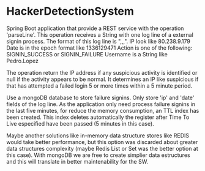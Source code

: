 # HackerDetectionSystem

Spring Boot application that provide a REST service with the operation 'parseLine'.
This operation receives a String with one log line of a external signin process. 
The format of this log line is "<ip>,<date>,<action>,<username>".
  IP look like 80.238.9.179 Date is in the epoch format like 1336129471 Action is one of the following:
      SIGNIN_SUCCESS or SIGNIN_FAILURE Username is a String like Pedro.Lopez
  
The operation return the IP address if any suspicious activity is identified or null if the activity appears to be normal.
It determines an IP like suspicious if that has attempted a failed login 5 or more times within a 5 minute period.
 
Use a mongoDB database to store failure signins. Only store 'ip' and 'date' fields of the log line.
As the application only need process failure signins in the last five minutes, for reduce the memory consumption, an TTL index has been created. This index deletes automatically the register after Time To Live especified have been passed (5 minutes in this case).
  
Maybe another solutions like in-memory data structure stores like REDIS would take better performance, but this option was discarded about greater data structures complexity (maybe Redis List or Set was the better option at this case).
With mongoDB we are free to create simplier data estructures and this will translate in better maintenability for the SW.
 
